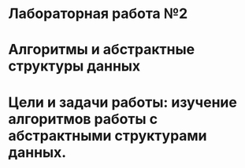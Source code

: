 # Лабораторная работа №2 
# Алгоритмы и абстрактные структуры данных 
# Цели и задачи работы: изучение алгоритмов работы с абстрактными структурами данных.